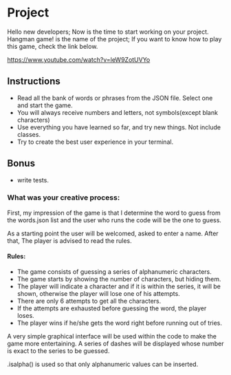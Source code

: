 # Project

Hello new developers; Now is the time to start working on your project.
Hangman game! is the name of the project; If you want to know how to play this game, check the link below.

https://www.youtube.com/watch?v=leW9ZotUVYo

## Instructions
- Read all the bank of words or phrases from the JSON file. Select one and start the game.
- You will always receive numbers and letters, not symbols(except blank characters)
- Use everything you have learned so far, and try new things. Not include classes.
- Try to create the best user experience in your terminal.

## Bonus
- write tests.

### What was your creative process:

First, my impression of the game is that I determine the word to guess from the words.json list and the user who runs the code will be the one to guess.

As a starting point the user will be welcomed, asked to enter a name. After that, The player is advised to read the rules.

#### Rules:
- The game consists of guessing a series of alphanumeric characters.
- The game starts by showing the number of characters, but hiding them.
- The player will indicate a character and if it is within the series, it will be shown, otherwise the player will lose one of his attempts. 
- There are only 6 attempts to get all the characters.
- If the attempts are exhausted before guessing the word, the player loses.
- The player wins if he/she gets the word right before running out of tries.

A very simple graphical interface will be used within the code to make the game more entertaining. A series of dashes will be displayed whose number is exact to the series to be guessed.

.isalpha() is used so that only alphanumeric values can be inserted.




